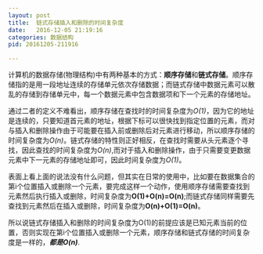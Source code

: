 ```yaml
---
layout: post
title:  链式存储插入和删除的时间复杂度
date:   2016-12-05 21:19:16
categories: 数据结构
pid: 20161205-211916

---
```

计算机的数据存储(物理结构)中有两种基本的方式：**顺序存储**和**链式存储**。顺序存储指的是用一段地址连续的存储单元依次存储数据；而链式存储中数据元素可以散乱的存储到存储单元中，每一个数据元素中包含数据项和下一个元素的存储地址。

通过二者的定义不难看出，顺序存储在查找时的时间复杂度为*O(1)*，因为它的地址是连续的，只要知道首元素的地址，根据下标可以很快找到指定位置的元素，而对与插入和删除操作由于可能要在插入前或删除后对元素进行移动，所以顺序存储的时间复杂度为*O(n)*。链式存储的特性则正好相反，在查找时需要从头元素逐个寻找，因此查找的时间复杂度为*O(n)*,而对于插入和删除操作，由于只需要变更数据元素中下一元素的存储地址即可，因此时间复杂度为*O(1)*。

表面上看上面的说法没有什么问题，但其实在日常的使用中，比如要在数据集合的第i个位置插入或删除一个元素，要完成这样一个动作，使用顺序存储需要查找到元素然后执行插入或删除，时间复杂度为**O(1)+O(n)=O(n)**;而链式存储同样需要先查找到元素然后在插入或删除，时间复杂度为**O(n)+O(1)=O(n)**。

所以说链式存储插入和删除的时间复杂度为O(1)的前提应该是已知元素当前的位置，否则实现在第i个位置插入或删除一个元素，顺序存储和链式存储的时间复杂度是一样的，***都是O(n)***.

